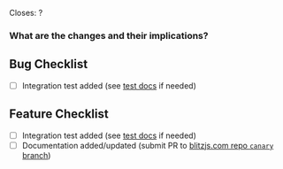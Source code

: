 <!--
Thanks for opening a PR! Your contribution is much appreciated.
To make sure your PR is handled as smoothly as possible please:
 - Link issue via "Closes #[issue_number]
 - Choose & follow the right checklist for the change that you're making:
-->

Closes: ?

### What are the changes and their implications?

## Bug Checklist

- [ ] Integration test added (see [test docs](https://blitzjs.com/docs/contributing#running-tests) if needed)

## Feature Checklist

- [ ] Integration test added (see [test docs](https://blitzjs.com/docs/contributing#running-tests) if needed)
- [ ] Documentation added/updated (submit PR to [blitzjs.com repo `canary` branch](https://github.com/blitz-js/legacy-frameworkjs.com/tree/canary))
